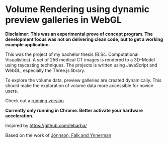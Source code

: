 # Volume Rendering using dynamic preview galleries in WebGL

**Disclaimer: This was an experimental prove of concept program. The development focus was not on delivering clean code, but to get a working example application.**

This was the project of my bachelor thesis (B.Sc. Computational Visualistics). 
A set of 256 medical CT images is rendered to a 3D-Model using raycasting techniques.
The projects is written using JavaScript and WebGL, especially the Three.js library. 

To explore the volume data, preview galleries are created dynamically.
This should make the exploration of volume data more accessible for novice users.

Check out a [running version](http://dextr0nic.github.io/VolumeRenderGalleries/)

**Currently only running in Chrome. Better activate your hardware acceleration.**

Inspired by https://github.com/lebarba/

Based on the work of [Jönnson, Falk and Ynnerman](http://scivis.itn.liu.se/publications/2016/JFY16/JonssonDynamicGalleries.pdf)

